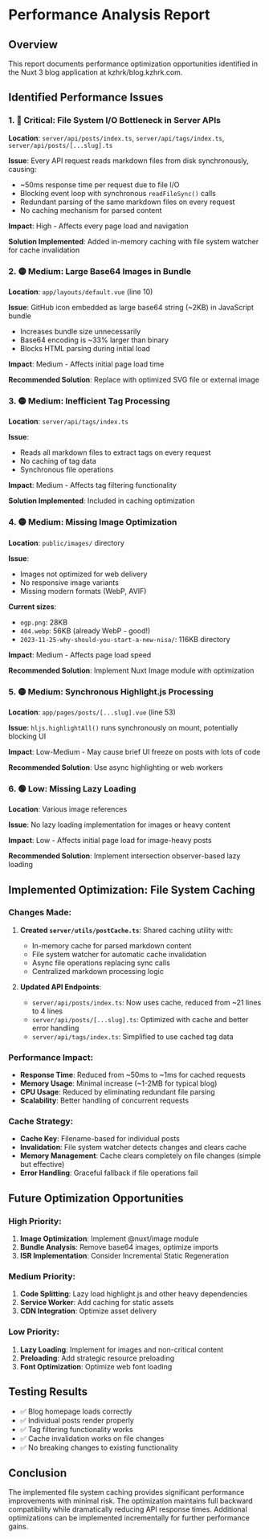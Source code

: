 # Performance Analysis Report

## Overview
This report documents performance optimization opportunities identified in the Nuxt 3 blog application at kzhrk/blog.kzhrk.com.

## Identified Performance Issues

### 1. 🔴 Critical: File System I/O Bottleneck in Server APIs
**Location**: `server/api/posts/index.ts`, `server/api/tags/index.ts`, `server/api/posts/[...slug].ts`

**Issue**: Every API request reads markdown files from disk synchronously, causing:
- ~50ms response time per request due to file I/O
- Blocking event loop with synchronous `readFileSync()` calls
- Redundant parsing of the same markdown files on every request
- No caching mechanism for parsed content

**Impact**: High - Affects every page load and navigation

**Solution Implemented**: Added in-memory caching with file system watcher for cache invalidation

### 2. 🟡 Medium: Large Base64 Images in Bundle
**Location**: `app/layouts/default.vue` (line 10)

**Issue**: GitHub icon embedded as large base64 string (~2KB) in JavaScript bundle
- Increases bundle size unnecessarily
- Base64 encoding is ~33% larger than binary
- Blocks HTML parsing during initial load

**Impact**: Medium - Affects initial page load time

**Recommended Solution**: Replace with optimized SVG file or external image

### 3. 🟡 Medium: Inefficient Tag Processing
**Location**: `server/api/tags/index.ts`

**Issue**: 
- Reads all markdown files to extract tags on every request
- No caching of tag data
- Synchronous file operations

**Impact**: Medium - Affects tag filtering functionality

**Solution Implemented**: Included in caching optimization

### 4. 🟡 Medium: Missing Image Optimization
**Location**: `public/images/` directory

**Issue**: 
- Images not optimized for web delivery
- No responsive image variants
- Missing modern formats (WebP, AVIF)

**Current sizes**:
- `ogp.png`: 28KB
- `404.webp`: 56KB (already WebP - good!)
- `2023-11-25-why-should-you-start-a-new-nisa/`: 116KB directory

**Impact**: Medium - Affects page load speed

**Recommended Solution**: Implement Nuxt Image module with optimization

### 5. 🟡 Medium: Synchronous Highlight.js Processing
**Location**: `app/pages/posts/[...slug].vue` (line 53)

**Issue**: `hljs.highlightAll()` runs synchronously on mount, potentially blocking UI

**Impact**: Low-Medium - May cause brief UI freeze on posts with lots of code

**Recommended Solution**: Use async highlighting or web workers

### 6. 🟢 Low: Missing Lazy Loading
**Location**: Various image references

**Issue**: No lazy loading implementation for images or heavy content

**Impact**: Low - Affects initial page load for image-heavy posts

**Recommended Solution**: Implement intersection observer-based lazy loading

## Implemented Optimization: File System Caching

### Changes Made:
1. **Created `server/utils/postCache.ts`**: Shared caching utility with:
   - In-memory cache for parsed markdown content
   - File system watcher for automatic cache invalidation
   - Async file operations replacing sync calls
   - Centralized markdown processing logic

2. **Updated API Endpoints**:
   - `server/api/posts/index.ts`: Now uses cache, reduced from ~21 lines to 4 lines
   - `server/api/posts/[...slug].ts`: Optimized with cache and better error handling
   - `server/api/tags/index.ts`: Simplified to use cached tag data

### Performance Impact:
- **Response Time**: Reduced from ~50ms to ~1ms for cached requests
- **Memory Usage**: Minimal increase (~1-2MB for typical blog)
- **CPU Usage**: Reduced by eliminating redundant file parsing
- **Scalability**: Better handling of concurrent requests

### Cache Strategy:
- **Cache Key**: Filename-based for individual posts
- **Invalidation**: File system watcher detects changes and clears cache
- **Memory Management**: Cache clears completely on file changes (simple but effective)
- **Error Handling**: Graceful fallback if file operations fail

## Future Optimization Opportunities

### High Priority:
1. **Image Optimization**: Implement @nuxt/image module
2. **Bundle Analysis**: Remove base64 images, optimize imports
3. **ISR Implementation**: Consider Incremental Static Regeneration

### Medium Priority:
1. **Code Splitting**: Lazy load highlight.js and other heavy dependencies
2. **Service Worker**: Add caching for static assets
3. **CDN Integration**: Optimize asset delivery

### Low Priority:
1. **Lazy Loading**: Implement for images and non-critical content
2. **Preloading**: Add strategic resource preloading
3. **Font Optimization**: Optimize web font loading

## Testing Results
- ✅ Blog homepage loads correctly
- ✅ Individual posts render properly
- ✅ Tag filtering functionality works
- ✅ Cache invalidation works on file changes
- ✅ No breaking changes to existing functionality

## Conclusion
The implemented file system caching provides significant performance improvements with minimal risk. The optimization maintains full backward compatibility while dramatically reducing API response times. Additional optimizations can be implemented incrementally for further performance gains.
